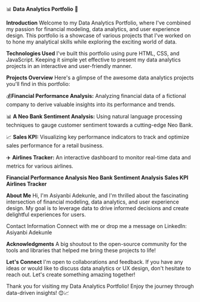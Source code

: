 📊 <b>Data Analytics Portfolio</b> 🚀

<b>Introduction</b>
Welcome to my Data Analytics Portfolio, where I've combined my passion for financial modeling, data analytics, and user experience design. This portfolio is a showcase of various projects that I've worked on to hone my analytical skills while exploring the exciting world of data.

<b>Technologies Used</b>
I've built this portfolio using pure HTML, CSS, and JavaScript. Keeping it simple yet effective to present my data analytics projects in an interactive and user-friendly manner.

<b>Projects Overview</b>
Here's a glimpse of the awesome data analytics projects you'll find in this portfolio:

💰<b>Financial Performance Analysis:</b>
Analyzing financial data of a fictional company to derive valuable insights into its performance and trends.

📊 <b>A Neo Bank Sentiment Analysis:</b>
Using natural language processing techniques to gauge customer sentiment towards a cutting-edge Neo Bank.

📈 <b>Sales KPI:</b>
Visualizing key performance indicators to track and optimize sales performance for a retail business.

✈️ <b>Airlines Tracker:</b>
An interactive dashboard to monitor real-time data and metrics for various airlines.

<b>Financial Performance Analysis
Neo Bank Sentiment Analysis
Sales KPI
Airlines Tracker</b>


<b>About Me</b>
Hi, I'm Asiyanbi Adekunle, and I'm thrilled about the fascinating intersection of financial modeling, data analytics, and user experience design. My goal is to leverage data to drive informed decisions and create delightful experiences for users.

</b>Contact Information</b>
Connect with me or drop me a message on LinkedIn: Asiyanbi Adekunle

<b>Acknowledgments</b>
A big shoutout to the open-source community for the tools and libraries that helped me bring these projects to life!


<b>Let's Connect</b>
I'm open to collaborations and feedback. If you have any ideas or would like to discuss data analytics or UX design, don't hesitate to reach out. Let's create something amazing together!

Thank you for visiting my Data Analytics Portfolio! Enjoy the journey through data-driven insights! 😊📈
